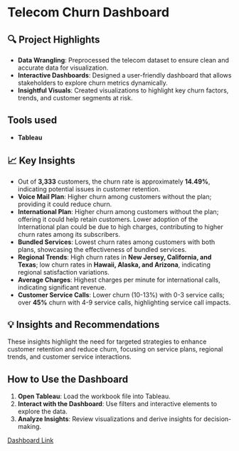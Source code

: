 # Telecom Churn Dashboard


## 🔍 Project Highlights

- **Data Wrangling**: Preprocessed the telecom dataset to ensure clean and accurate data for visualization.
- **Interactive Dashboards**: Designed a user-friendly dashboard that allows stakeholders to explore churn metrics dynamically.
- **Insightful Visuals**: Created visualizations to highlight key churn factors, trends, and customer segments at risk.

## Tools used
- **Tableau**

## 📈 Key Insights

- Out of **3,333** customers, the churn rate is approximately **14.49%**, indicating potential issues in customer retention.
- **Voice Mail Plan**: Higher churn among customers without the plan; providing it could reduce churn.
- **International Plan**: Higher churn among customers without the plan; offering it could help retain customers. Lower adoption of the International plan could be due to high charges, contributing to higher churn rates among its subscribers.
- **Bundled Services**: Lowest churn rates among customers with both plans, showcasing the effectiveness of bundled services.
- **Regional Trends**: High churn rates in **New Jersey, California, and Texas**; low churn rates in **Hawaii, Alaska, and Arizona**, indicating regional satisfaction variations.
- **Average Charges**: Highest charges per minute for international calls, indicating significant revenue.
- **Customer Service Calls**: Lower churn (10-13%) with 0-3 service calls; over **45%** churn with 4-9 service calls, highlighting service call impacts.

## 💡 Insights and Recommendations

These insights highlight the need for targeted strategies to enhance customer retention and reduce churn, focusing on service plans, regional trends, and customer service interactions.

## How to Use the Dashboard

1. **Open Tableau**: Load the workbook file into Tableau.
2. **Interact with the Dashboard**: Use filters and interactive elements to explore the data.
3. **Analyze Insights**: Review visualizations and derive insights for decision-making.

[Dashboard Link](https://public.tableau.com/app/profile/mansi.gupta5179/viz/OrangeTelecomChurnDashboard/Dashboard4)

